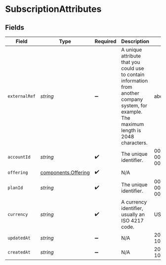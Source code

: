 # SubscriptionAttributes


## Fields

| Field                                                                                                                                         | Type                                                                                                                                          | Required                                                                                                                                      | Description                                                                                                                                   | Example                                                                                                                                       |
| --------------------------------------------------------------------------------------------------------------------------------------------- | --------------------------------------------------------------------------------------------------------------------------------------------- | --------------------------------------------------------------------------------------------------------------------------------------------- | --------------------------------------------------------------------------------------------------------------------------------------------- | --------------------------------------------------------------------------------------------------------------------------------------------- |
| `externalRef`                                                                                                                                 | *string*                                                                                                                                      | :heavy_minus_sign:                                                                                                                            | A unique attribute that you could use to contain information from another company system, for example. The maximum length is 2048 characters. | abc123                                                                                                                                        |
| `accountId`                                                                                                                                   | *string*                                                                                                                                      | :heavy_check_mark:                                                                                                                            | The unique identifier.                                                                                                                        | 00000000-0000-0000-0000-000000000000                                                                                                          |
| `offering`                                                                                                                                    | [components.Offering](../../models/components/offering.md)                                                                                    | :heavy_check_mark:                                                                                                                            | N/A                                                                                                                                           |                                                                                                                                               |
| `planId`                                                                                                                                      | *string*                                                                                                                                      | :heavy_check_mark:                                                                                                                            | The unique identifier.                                                                                                                        | 00000000-0000-0000-0000-000000000000                                                                                                          |
| `currency`                                                                                                                                    | *string*                                                                                                                                      | :heavy_check_mark:                                                                                                                            | A currency identifier, usually an ISO 4217 code.                                                                                              | USD                                                                                                                                           |
| `updatedAt`                                                                                                                                   | *string*                                                                                                                                      | :heavy_minus_sign:                                                                                                                            | N/A                                                                                                                                           | 2017-01-10T11:41:19.244842Z                                                                                                                   |
| `createdAt`                                                                                                                                   | *string*                                                                                                                                      | :heavy_minus_sign:                                                                                                                            | N/A                                                                                                                                           | 2017-01-10T11:41:19.244842Z                                                                                                                   |